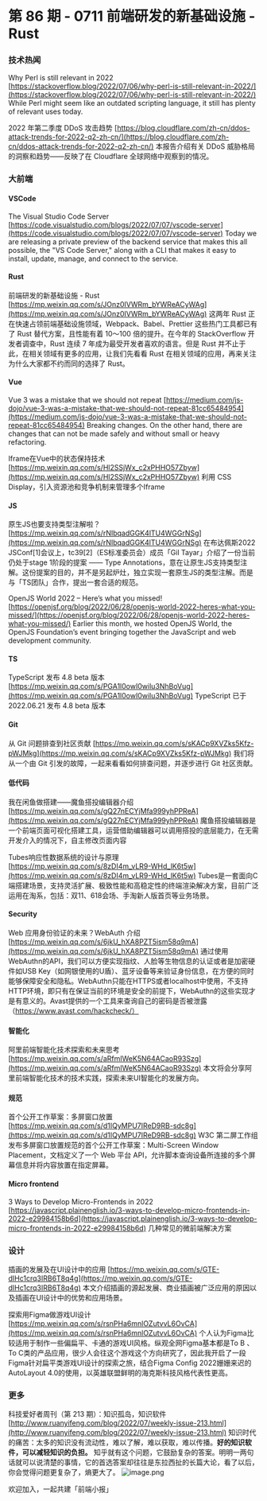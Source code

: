 # 第 86 期 - 0711 前端研发的新基础设施 - Rust
### 技术热闻
Why Perl is still relevant in 2022
[https://stackoverflow.blog/2022/07/06/why-perl-is-still-relevant-in-2022/](https://stackoverflow.blog/2022/07/06/why-perl-is-still-relevant-in-2022/)
While Perl might seem like an outdated scripting language, it still has plenty of relevant uses today.

2022 年第二季度 DDoS 攻击趋势
[https://blog.cloudflare.com/zh-cn/ddos-attack-trends-for-2022-q2-zh-cn/](https://blog.cloudflare.com/zh-cn/ddos-attack-trends-for-2022-q2-zh-cn/)
本报告介绍有关 DDoS 威胁格局的洞察和趋势——反映了在 Cloudflare 全球网络中观察到的情况。

### 大前端
#### VSCode
The Visual Studio Code Server
[https://code.visualstudio.com/blogs/2022/07/07/vscode-server](https://code.visualstudio.com/blogs/2022/07/07/vscode-server)
Today we are releasing a private preview of the backend service that makes this all possible, the "VS Code Server," along with a CLI that makes it easy to install, update, manage, and connect to the service.

#### Rust
前端研发的新基础设施 - Rust
[https://mp.weixin.qq.com/s/JOnz0IVWRm_bYWReACyWAg](https://mp.weixin.qq.com/s/JOnz0IVWRm_bYWReACyWAg)
这两年 Rust 正在快速占领前端基础设施领域，Webpack、Babel、Prettier 这些热门工具都已有了 Rust 替代方案，且性能有着 10～100 倍的提升。在今年的 StackOverflow 开发者调查中，Rust 连续 7 年成为最受开发者喜欢的语言。但是 Rust 并不止于此，在相关领域有更多的应用，让我们先看看 Rust 在相关领域的应用，再来关注为什么大家都不约而同的选择了 Rust。

#### Vue
Vue 3 was a mistake that we should not repeat
[https://medium.com/js-dojo/vue-3-was-a-mistake-that-we-should-not-repeat-81cc65484954](https://medium.com/js-dojo/vue-3-was-a-mistake-that-we-should-not-repeat-81cc65484954)
Breaking changes. On the other hand, there are changes that can not be made safely and without small or heavy refactoring.

Iframe在Vue中的状态保持技术
[https://mp.weixin.qq.com/s/Hl2SSjWx_c2xPHHO57Zbyw](https://mp.weixin.qq.com/s/Hl2SSjWx_c2xPHHO57Zbyw)
利用 CSS Display，引入资源池和竞争机制来管理多个Iframe

#### JS
原生JS也要支持类型注解啦？
[https://mp.weixin.qq.com/s/rNIbqadGGK4lTU4WGGrNSg](https://mp.weixin.qq.com/s/rNIbqadGGK4lTU4WGGrNSg)
在布达佩斯2022 JSConf[1]会议上，tc39[2]（ES标准委员会）成员「Gil Tayar」介绍了一份当前仍处于stage 1阶段的提案 —— Type Annotations，意在让原生JS支持类型注解。这份提案的目的，并不是另起炉灶，独立实现一套原生JS的类型注解。而是与「TS团队」合作，提出一套合适的规范。

OpenJS World 2022 – Here’s what you missed!
[https://openjsf.org/blog/2022/06/28/openjs-world-2022-heres-what-you-missed/](https://openjsf.org/blog/2022/06/28/openjs-world-2022-heres-what-you-missed/)
Earlier this month, we hosted OpenJS World, the OpenJS Foundation’s event bringing together the JavaScript and web development community.

#### TS
TypeScript 发布 4.8 beta 版本
[https://mp.weixin.qq.com/s/PGA1l0owI0wilu3NhBoVug](https://mp.weixin.qq.com/s/PGA1l0owI0wilu3NhBoVug)
TypeScript 已于 2022.06.21 发布 4.8 beta 版本

#### Git
从 Git 问题排查到社区贡献
[https://mp.weixin.qq.com/s/sKACp9XVZks5Kfz-pWJMkg](https://mp.weixin.qq.com/s/sKACp9XVZks5Kfz-pWJMkg)
我们将从一个由 Git 引发的故障，一起来看看如何排查问题，并逐步进行 Git 社区贡献。

#### 低代码
我在闲鱼做搭建——魔鱼搭投编辑器介绍
[https://mp.weixin.qq.com/s/gQ27nECYjMfa999yhPPReA](https://mp.weixin.qq.com/s/gQ27nECYjMfa999yhPPReA)
魔鱼搭投编辑器是一个前端页面可视化搭建工具，运营借助编辑器可以调用搭投的底层能力，在无需开发介入的情况下，自主修改页面内容

Tubes响应性数据系统的设计与原理
[https://mp.weixin.qq.com/s/8zDI4m_vLR9-WHd_lK6t5w](https://mp.weixin.qq.com/s/8zDI4m_vLR9-WHd_lK6t5w)
Tubes是一套面向C端搭建场景，支持灵活扩展、极致性能和高稳定性的终端渲染解决方案，目前广泛运用在淘系，包括：双11、618会场、手淘新人版首页等业务场景。

#### Security
Web 应用身份验证的未来？WebAuth 介绍
[https://mp.weixin.qq.com/s/6jkU_hXA8PZT5ism58q9mA](https://mp.weixin.qq.com/s/6jkU_hXA8PZT5ism58q9mA)
通过使用WebAuthn的API，我们可以方便实现指纹、人脸等生物信息的认证或者是加密硬件如USB Key（如网银使用的U盾）、蓝牙设备等来验证身份信息，在方便的同时能够保障安全和隐私。WebAuthn只能在HTTPS或者localhost中使用，不支持HTTP环境，即只有在保证当前的环境是安全的前提下，WebAuthn的这些实现才是有意义的。Avast提供的一个工具来查询自己的密码是否被泄露（https://www.avast.com/hackcheck/）

#### 智能化
阿里前端智能化技术探索和未来思考
[https://mp.weixin.qq.com/s/aRfmIWeK5N64ACaoR93Szg](https://mp.weixin.qq.com/s/aRfmIWeK5N64ACaoR93Szg)
本文将会分享阿里前端智能化技术的技术实践，探索未来UI智能化的发展方向。

#### 规范
首个公开工作草案：多屏窗口放置
[https://mp.weixin.qq.com/s/d1IQyMPU7IReD9RB-sdc8g](https://mp.weixin.qq.com/s/d1IQyMPU7IReD9RB-sdc8g)
W3C 第二屏工作组发布多屏窗口放置规范的首个公开工作草案：Multi-Screen Window Placement，文档定义了一个 Web 平台 API，允许脚本查询设备所连接的多个屏幕信息并将内容放置在指定屏幕。

#### Micro frontend
3 Ways to Develop Micro-Frontends in 2022
[https://javascript.plainenglish.io/3-ways-to-develop-micro-frontends-in-2022-e29984158b6d](https://javascript.plainenglish.io/3-ways-to-develop-micro-frontends-in-2022-e29984158b6d)
几种常见的微前端解决方案

### 设计
插画的发展及在UI设计中的应用
[https://mp.weixin.qq.com/s/GTE-dIHc1crq3IRB6T8q4g](https://mp.weixin.qq.com/s/GTE-dIHc1crq3IRB6T8q4g)
本文介绍插画的源起发展、商业插画被广泛应用的原因以及插画在UI设计中的优势和应用场景。

探索用Figma做游戏UI设计
[https://mp.weixin.qq.com/s/rsnPHa6mnlOZutvvL6OvCA](https://mp.weixin.qq.com/s/rsnPHa6mnlOZutvvL6OvCA)
个人认为Figma比较适用于制作一些偏扁平、卡通的游戏UI风格。纵观全网Figma基本都是To B 、To C类的产品应用，很少人会往这个游戏这个方向研究了，因此我开启了一段Figma针对扁平类游戏UI设计的探索之旅，结合Figma Config 2022姗姗来迟的AutoLayout 4.0的使用，以英雄联盟鲜明的海克斯科技风格代表性更高。

### 更多
科技爱好者周刊（第 213 期）：知识孤岛，知识软件
[http://www.ruanyifeng.com/blog/2022/07/weekly-issue-213.html](http://www.ruanyifeng.com/blog/2022/07/weekly-issue-213.html)
知识时代的痛苦：太多的知识没有流动性，难以了解，难以获取，难以传播。**好的知识软件，可以减轻知识的负担。**
知乎就有这个问题，它鼓励复杂的答案。明明一两句话就可以说清楚的事情，它的首选答案却往往是东拉西扯的长篇大论，看了以后，你会觉得问题更复杂了，熵更大了。
![image.png](https://cdn.nlark.com/yuque/0/2020/png/85771/1605930034828-7fc81343-651f-4a15-8465-eebe5a23cf61.png#crop=0&crop=0&crop=1&crop=1&height=31&id=C5Hpa&margin=%5Bobject%20Object%5D&name=image.png&originHeight=90&originWidth=2186&originalType=binary&ratio=1&rotation=0&showTitle=false&size=14325&status=done&style=none&title=&width=746)


欢迎加入，一起共建「前端小报」
